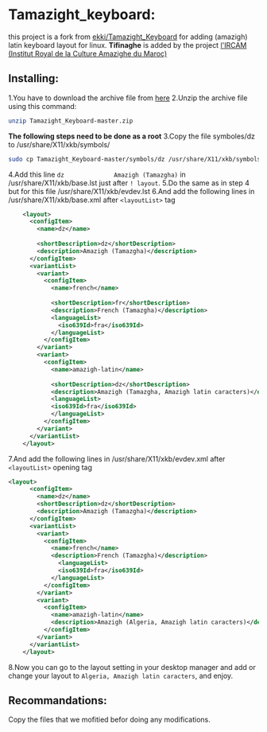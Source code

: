 Tamazight_keyboard:
===================
this project is a fork from [ekki/Tamazight_Keyboard](https://github.com/nekki/Tamazight_Keyboard) for adding (amazigh) latin keyboard layout for linux.
**Tifinaghe** is added by the project [l'IRCAM (Institut Royal de la Culture Amazighe du Maroc)](http://www.ircam.ma/)

Installing:
-----------
1.You have to download the archive file from [here](https://github.com/n-louahedj/Tamazight_Keyboard/archive/master.zip)
2.Unzip the archive file using this command:
  ```bash
  unzip Tamazight_Keyboard-master.zip
  ```
**The following steps need to be done as a root**
3.Copy the file symboles/dz to /usr/share/X11/xkb/symbols/
```bash
sudo cp Tamazight_Keyboard-master/symbols/dz /usr/share/X11/xkb/symbols/
```
4.Add this line `dz              Amazigh (Tamazgha)` in /usr/share/X11/xkb/base.lst just after `! layout`.
5.Do the same as in step 4 but for this file /usr/share/X11/xkb/evdev.lst
6.And add the following lines in /usr/share/X11/xkb/base.xml  after `<layoutList>` tag
```xml
    <layout>
      <configItem>
        <name>dz</name>
        
        <shortDescription>dz</shortDescription>
        <description>Amazigh (Tamazgha)</description>
      </configItem>
      <variantList>
        <variant>
          <configItem>
            <name>french</name>
            
            <shortDescription>fr</shortDescription>
            <description>French (Tamazgha)</description>
            <languageList>
              <iso639Id>fra</iso639Id>
            </languageList>
          </configItem>
        </variant>
        <variant>
          <configItem>
            <name>amazigh-latin</name>
            
            <shortDescription>dz</shortDescription>
            <description>Amazigh (Tamazgha, Amazigh latin caracters)</description>
            <languageList>
            <iso639Id>fra</iso639Id>
            </languageList>
          </configItem>
        </variant>
      </variantList>
    </layout>
```
7.And add the following lines in /usr/share/X11/xkb/evdev.xml  after `<layoutList>` opening tag
```xml
<layout>
      <configItem>
        <name>dz</name>        
        <shortDescription>dz</shortDescription>
        <description>Amazigh (Tamazgha)</description>        
      </configItem>
      <variantList>
        <variant>
          <configItem>
            <name>french</name>
            <description>French (Tamazgha)</description>
	          <languageList>
              <iso639Id>fra</iso639Id>
            </languageList>
          </configItem>
        </variant>
        <variant>
          <configItem>
            <name>amazigh-latin</name>
            <description>Amazigh (Algeria, Amazigh latin caracters)</description>
          </configItem>
        </variant>
      </variantList>
    </layout>
```
8.Now you can go to the layout setting in your desktop manager and add or change your layout to `Algeria, Amazigh latin caracters`, and enjoy.

Recommandations:
----------------
Copy the files that we mofitied befor doing any modifications.
